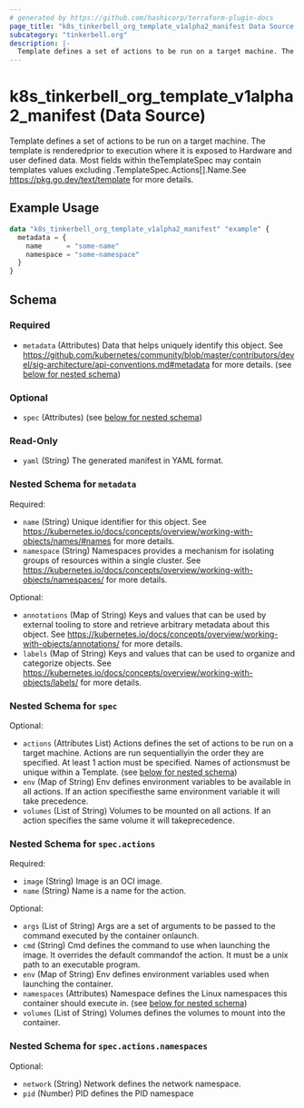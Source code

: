 ```yaml
---
# generated by https://github.com/hashicorp/terraform-plugin-docs
page_title: "k8s_tinkerbell_org_template_v1alpha2_manifest Data Source - terraform-provider-k8s"
subcategory: "tinkerbell.org"
description: |-
  Template defines a set of actions to be run on a target machine. The template is renderedprior to execution where it is exposed to Hardware and user defined data. Most fields within theTemplateSpec may contain templates values excluding .TemplateSpec.Actions[].Name.See  for more details.
---
```


# k8s_tinkerbell_org_template_v1alpha2_manifest (Data Source)

Template defines a set of actions to be run on a target machine. The template is renderedprior to execution where it is exposed to Hardware and user defined data. Most fields within theTemplateSpec may contain templates values excluding .TemplateSpec.Actions[].Name.See https://pkg.go.dev/text/template for more details.

## Example Usage

```terraform
data "k8s_tinkerbell_org_template_v1alpha2_manifest" "example" {
  metadata = {
    name      = "some-name"
    namespace = "some-namespace"
  }
}
```

<!-- schema generated by tfplugindocs -->
## Schema

### Required

- `metadata` (Attributes) Data that helps uniquely identify this object. See https://github.com/kubernetes/community/blob/master/contributors/devel/sig-architecture/api-conventions.md#metadata for more details. (see [below for nested schema](#nestedatt--metadata))

### Optional

- `spec` (Attributes) (see [below for nested schema](#nestedatt--spec))

### Read-Only

- `yaml` (String) The generated manifest in YAML format.

<a id="nestedatt--metadata"></a>
### Nested Schema for `metadata`

Required:

- `name` (String) Unique identifier for this object. See https://kubernetes.io/docs/concepts/overview/working-with-objects/names/#names for more details.
- `namespace` (String) Namespaces provides a mechanism for isolating groups of resources within a single cluster. See https://kubernetes.io/docs/concepts/overview/working-with-objects/namespaces/ for more details.

Optional:

- `annotations` (Map of String) Keys and values that can be used by external tooling to store and retrieve arbitrary metadata about this object. See https://kubernetes.io/docs/concepts/overview/working-with-objects/annotations/ for more details.
- `labels` (Map of String) Keys and values that can be used to organize and categorize objects. See https://kubernetes.io/docs/concepts/overview/working-with-objects/labels/ for more details.


<a id="nestedatt--spec"></a>
### Nested Schema for `spec`

Optional:

- `actions` (Attributes List) Actions defines the set of actions to be run on a target machine. Actions are run sequentiallyin the order they are specified. At least 1 action must be specified. Names of actionsmust be unique within a Template. (see [below for nested schema](#nestedatt--spec--actions))
- `env` (Map of String) Env defines environment variables to be available in all actions. If an action specifiesthe same environment variable it will take precedence.
- `volumes` (List of String) Volumes to be mounted on all actions. If an action specifies the same volume it will takeprecedence.

<a id="nestedatt--spec--actions"></a>
### Nested Schema for `spec.actions`

Required:

- `image` (String) Image is an OCI image.
- `name` (String) Name is a name for the action.

Optional:

- `args` (List of String) Args are a set of arguments to be passed to the command executed by the container onlaunch.
- `cmd` (String) Cmd defines the command to use when launching the image. It overrides the default commandof the action. It must be a unix path to an executable program.
- `env` (Map of String) Env defines environment variables used when launching the container.
- `namespaces` (Attributes) Namespace defines the Linux namespaces this container should execute in. (see [below for nested schema](#nestedatt--spec--actions--namespaces))
- `volumes` (List of String) Volumes defines the volumes to mount into the container.

<a id="nestedatt--spec--actions--namespaces"></a>
### Nested Schema for `spec.actions.namespaces`

Optional:

- `network` (String) Network defines the network namespace.
- `pid` (Number) PID defines the PID namespace
